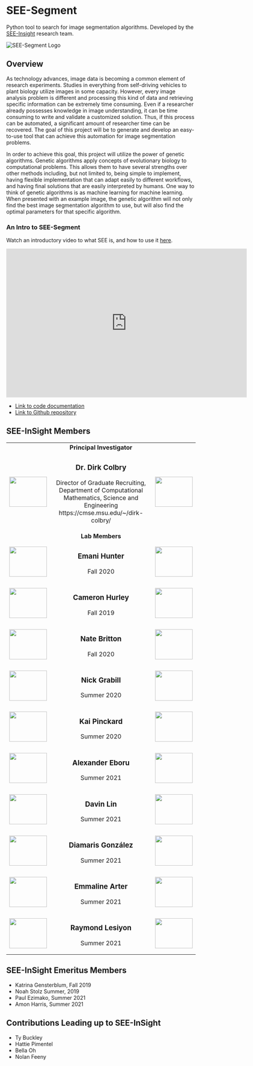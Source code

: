 # SEE-Segment  

Python tool to search for image segmentation algorithms.  Developed by the [SEE-Insight](https://see-insight.github.io) research team.

![SEE-Segment Logo](SEE-Segment_logo.png)

## Overview

As technology advances, image data is becoming a common element of research experiments. Studies in everything from self-driving vehicles to plant biology utilize images in some capacity. However, every image analysis problem is different and processing this kind of data and retrieving specific information can be extremely time consuming. Even if a researcher already possesses knowledge in image understanding, it can be time consuming to write and validate a customized solution. Thus, if this process can be automated, a significant amount of researcher time can be recovered. The goal of this project will be to generate and develop an easy-to-use tool that can achieve this automation for image segmentation problems.

In order to achieve this goal, this project will utilize the power of genetic algorithms. Genetic algorithms apply concepts of evolutionary biology to computational problems. This allows them to have several strengths over other methods including, but not limited to, being simple to implement, having flexible implementation that can adapt easily to different workflows, and having final solutions that are easily interpreted by humans. One way to think of genetic algorithms is as machine learning for machine learning. When presented with an example image, the genetic algorithm will not only find the best image segmentation algorithm to use, but will also find the optimal parameters for that specific algorithm.



### An Intro to SEE-Segment

Watch an introductory video to what SEE is, and how to use it [here](https://mediaspace.msu.edu/media/t/1_60yjrdjs).

<iframe id="kaltura_player" src="https://cdnapisec.kaltura.com/p/811482/sp/81148200/embedIframeJs/uiconf_id/27551951/partner_id/811482?iframeembed=true&playerId=kaltura_player&entry_id=1_60yjrdjs&flashvars[streamerType]=auto&amp;flashvars[localizationCode]=en&amp;flashvars[leadWithHTML5]=true&amp;flashvars[sideBarContainer.plugin]=true&amp;flashvars[sideBarContainer.position]=left&amp;flashvars[sideBarContainer.clickToClose]=true&amp;flashvars[chapters.plugin]=true&amp;flashvars[chapters.layout]=vertical&amp;flashvars[chapters.thumbnailRotator]=false&amp;flashvars[streamSelector.plugin]=true&amp;flashvars[EmbedPlayer.SpinnerTarget]=videoHolder&amp;flashvars[dualScreen.plugin]=true&amp;flashvars[hotspots.plugin]=1&amp;flashvars[Kaltura.addCrossoriginToIframe]=true&amp;&wid=1_tnse5bqv" width="640" height="396" allowfullscreen webkitallowfullscreen mozAllowFullScreen allow="autoplay *; fullscreen *; encrypted-media *" sandbox="allow-forms allow-same-origin allow-scripts allow-top-navigation allow-pointer-lock allow-popups allow-modals allow-orientation-lock allow-popups-to-escape-sandbox allow-presentation allow-top-navigation-by-user-activation" frameborder="0" title="Kaltura Player"></iframe>

* [Link to code documentation](./see/index.html)
* [Link to Github repository](https://github.com/see-insight/see-segment)

## SEE-InSight Members

<table>
  <tr>
    <td> </td>
    <td align="center"> 
      <b> Principal Investigator </b> 
    </td>
    <td> </td>
  </tr>
  
  <tr>
    <td align="center"> <image src="./Images/Dirk.jpeg" width="100px" height="80px"></image>  </td>
    <td align="center"> 
      <h3> Dr. Dirk Colbry</h3> 
      <p> Director of Graduate Recruiting, Department of Computational Mathematics, Science and Engineering https://cmse.msu.edu/~/dirk-colbry/ </p>
    </td>
    <td align="center"> <image src="./Images/Dirk_Segmented.png" width="100px" height="80px"></image> </td>
  </tr>
  
  <tr>
    <td> </td>
    <td align="center"> 
      <b> Lab Members </b> 
    </td>
    <td> </td>
  </tr>
  <tr>
    <td align="center"> <image src="SEE-Segment_logo.png" width="100px" height="80px"></image>  </td>
    <td align="center"> 
      <h3> Emani Hunter </h3> 
      <p> Fall 2020 </p>
    </td>
    <td align="center"> <image src="SEE-Segment_logo.png" width="100px" height="80px"></image> </td>
  </tr>

  <tr>
    <td align="center"> <image src="SEE-Segment_logo.png" width="100px" height="80px"></image>  </td>
    <td align="center"> 
      <h3> Cameron Hurley </h3> 
      <p> Fall 2019 </p>
    </td>
    <td align="center"> <image src="SEE-Segment_logo.png" width="100px" height="80px"></image> </td>
  </tr>
  
  <tr>
    <td align="center"> <image src="SEE-Segment_logo.png" width="100px" height="80px"></image>  </td>
    <td align="center"> 
      <h3> Nate Britton </h3> 
      <p> Fall 2020 </p>
    </td>
    <td align="center"> <image src="SEE-Segment_logo.png" width="100px" height="80px"></image> </td>
  </tr>
  
  <tr>
    <td align="center"> <image src="SEE-Segment_logo.png" width="100px" height="80px"></image>  </td>
    <td align="center"> 
      <h3> Nick Grabill </h3> 
      <p> Summer 2020 </p>
    </td>
    <td align="center"> <image src="SEE-Segment_logo.png" width="100px" height="80px"></image> </td>
  </tr>
  
  <tr>
    <td align="center"> <image src="SEE-Segment_logo.png" width="100px" height="80px"></image>  </td>
    <td align="center"> 
      <h3> Kai Pinckard </h3> 
      <p> Summer 2020 </p>
    </td>
    <td align="center"> <image src="SEE-Segment_logo.png" width="100px" height="80px"></image> </td>
  </tr>
  
  <tr>
    <td align="center"> <image src="SEE-Segment_logo.png" width="100px" height="80px"></image>  </td>
    <td align="center"> 
      <h3> Alexander Eboru </h3> 
      <p> Summer 2021 </p>
    </td>
    <td align="center"> <image src="SEE-Segment_logo.png" width="100px" height="80px"></image> </td>
  </tr>
  
  <tr>
    <td align="center"> <image src="Davin.jpeg" width="100px" height="80px"></image>  </td>
    <td align="center"> 
      <h3> Davin Lin </h3> 
      <p> Summer 2021 </p>
    </td>
    <td align="center"> <image src="Davin_Segmented.png" width="100px" height="80px"></image> </td>
  </tr>
  
  <tr>
    <td align="center"> <image src="SEE-Segment_logo.png" width="100px" height="80px"></image>  </td>
    <td align="center"> 
      <h3> Diamaris González </h3> 
      <p> Summer 2021 </p>
    </td>
    <td align="center"> <image src="SEE-Segment_logo.png" width="100px" height="80px"></image> </td>
  </tr>
  
  <tr>
    <td align="center"> <image src="SEE-Segment_logo.png" width="100px" height="80px"></image>  </td>
    <td align="center"> 
      <h3> Emmaline Arter </h3> 
      <p> Summer 2021 </p>
    </td>
    <td align="center"> <image src="SEE-Segment_logo.png" width="100px" height="80px"></image> </td>
  </tr>
  
  <tr>
    <td align="center"> <image src="SEE-Segment_logo.png" width="100px" height="80px"></image>  </td>
    <td align="center"> 
      <h3> Raymond Lesiyon </h3> 
      <p> Summer 2021 </p>
    </td>
    <td align="center"> <image src="SEE-Segment_logo.png" width="100px" height="80px"></image> </td>
  </tr>
</table>

## SEE-InSight Emeritus Members
- Katrina Gensterblum, Fall 2019
- Noah Stolz Summer, 2019
- Paul Ezimako, Summer 2021
- Amon Harris, Summer 2021

## Contributions Leading up to SEE-InSight
- Ty Buckley
- Hattie Pimentel
- Bella Oh
- Nolan Feeny
